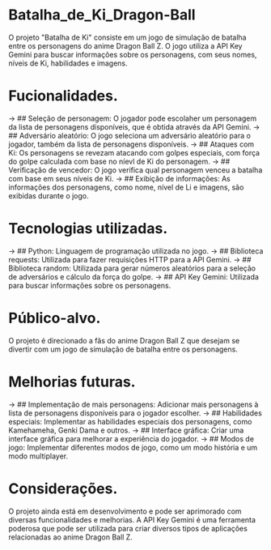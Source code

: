 # Batalha_de_Ki_Dragon-Ball

O projeto "Batalha de Ki" consiste em um jogo de simulação de batalha entre os personagens do anime Dragon Ball Z. O jogo utiliza a API Key Gemini para buscar informações sobre os personagens, com seus nomes, níveis de Ki, habilidades e imagens.

# Fucionalidades.

-> ## Seleção de personagem: O jogador pode escolaher um personagem da lista de personagens disponíveis, que é obtida através da API Gemini.
-> ## Adversário aleatório: O jogo seleciona um adversário aleatório para o jogador, também da lista de personagens disponíveis.
-> ## Ataques com Ki: Os personagens se revezam atacando com golpes especiais, com força do golpe calculada com base no níevl de Ki do personagem.
-> ## Verificação de vencedor: O jogo verifica qual personagem venceu a batalha com base em seus níveis de Ki.
-> ## Exibição de informações: As informações dos personagens, como nome, nível de Li e imagens, são exibidas durante o jogo. 

# Tecnologias utilizadas.

-> ## Python: Linguagem de programação utilizada no jogo.
-> ## Biblioteca requests: Utilizada para fazer requisições HTTP para a API Gemini.
-> ## Biblioteca random: Utilizada para gerar números aleatórios para a seleção de adversários e cálculo da força do golpe.
-> ## API Key Gemini: Utilizada para buscar informações sobre os personagens.

# Público-alvo.

O projeto é direcionado a fãs do anime Dragon Ball Z que desejam se divertir com um jogo de simulação de batalha entre os personagens.

# Melhorias futuras.

-> ## Implementação de mais personagens: Adicionar mais personagens à lista de personagens disponíveis para o jogador escolher.
-> ## Habilidades especiais: Implementar as habilidades especiais dos personagens, como Kamehameha, Genki Dama e outros.
-> ## Interface gráfica: Criar uma interface gráfica para melhorar a experiência do jogador.
-> ## Modos de jogo: Implementar diferentes modos de jogo, como um modo história e um modo multiplayer.

# Considerações.

O projeto ainda está em desenvolvimento e pode ser aprimorado com diversas funcionalidades e melhorias. A API Key Gemini é uma ferramenta poderosa que pode ser utilizada para criar diversos tipos de aplicações relacionadas ao anime Dragon Ball Z.

